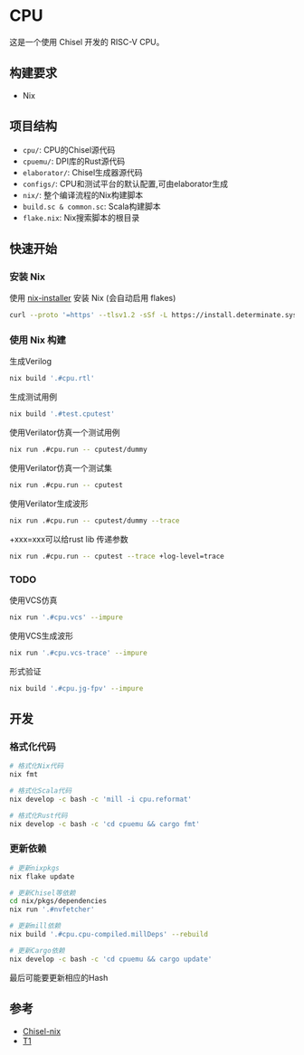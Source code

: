 # CPU

这是一个使用 Chisel 开发的 RISC-V CPU。

## 构建要求

- Nix

## 项目结构

- `cpu/`: CPU的Chisel源代码
- `cpuemu/`: DPI库的Rust源代码
- `elaborator/`: Chisel生成器源代码
- `configs/`: CPU和测试平台的默认配置,可由elaborator生成
- `nix/`: 整个编译流程的Nix构建脚本
- `build.sc & common.sc`: Scala构建脚本
- `flake.nix`: Nix搜索脚本的根目录

## 快速开始

### 安装 Nix

使用 [nix-installer](https://github.com/DeterminateSystems/nix-installer) 安装 Nix (会自动启用 flakes)
   ```bash
   curl --proto '=https' --tlsv1.2 -sSf -L https://install.determinate.systems/nix | sh -s -- install
   ```

### 使用 Nix 构建

生成Verilog
```bash
nix build '.#cpu.rtl'
```

生成测试用例
```bash
nix build '.#test.cputest'
```

使用Verilator仿真一个测试用例
```bash
nix run .#cpu.run -- cputest/dummy
```

使用Verilator仿真一个测试集
```bash
nix run .#cpu.run -- cputest
```

使用Verilator生成波形
```bash
nix run .#cpu.run -- cputest/dummy --trace
```

+xxx=xxx可以给rust lib 传递参数
```bash
nix run .#cpu.run -- cputest --trace +log-level=trace
```

### TODO

使用VCS仿真
```bash
nix run '.#cpu.vcs' --impure
```

使用VCS生成波形
```bash
nix run '.#cpu.vcs-trace' --impure
```


形式验证
```bash
nix build '.#cpu.jg-fpv' --impure
```

## 开发

### 格式化代码
```bash
# 格式化Nix代码
nix fmt

# 格式化Scala代码
nix develop -c bash -c 'mill -i cpu.reformat'

# 格式化Rust代码
nix develop -c bash -c 'cd cpuemu && cargo fmt'
```

### 更新依赖
```bash
# 更新nixpkgs
nix flake update

# 更新Chisel等依赖
cd nix/pkgs/dependencies
nix run '.#nvfetcher'

# 更新mill依赖
nix build '.#cpu.cpu-compiled.millDeps' --rebuild

# 更新Cargo依赖
nix develop -c bash -c 'cd cpuemu && cargo update'
```
最后可能要更新相应的Hash

## 参考

- [Chisel-nix](https://github.com/chipsalliance/chisel-nix)
- [T1](https://github.com/chipsalliance/t1)



